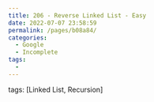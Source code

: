 ```yaml
---
title: 206 - Reverse Linked List - Easy
date: 2022-07-07 23:58:59
permalink: /pages/b08a84/
categories:
  - Google
  - Incomplete
tags:
  - 
---
```

tags: [Linked List, Recursion]